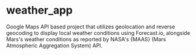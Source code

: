 # weather_app
Google Maps API based project that utilizes geolocation and reverse geocoding to display local weather conditions using Forecast.io, alongside Mars's weather conditions as reported by NASA's {MAAS} (Mars Atmospheric Aggregation System) API. 